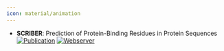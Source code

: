 ```yaml
---
icon: material/animation
---
```


- **SCRIBER**: Prediction of Protein-Binding Residues in Protein Sequences  
	[![Publication](https://img.shields.io/badge/Publication-Citations:0-blue?style=for-the-badge&logo=bookstack)](https://doi.org/10.1007/978-1-0716-4196-5_15) [![Webserver](https://img.shields.io/badge/Webserver-offline-red?style=for-the-badge&logo=xamarin&logoColor=red)](http://biomine.cs.vcu.edu/servers/SCRIBER/) 
